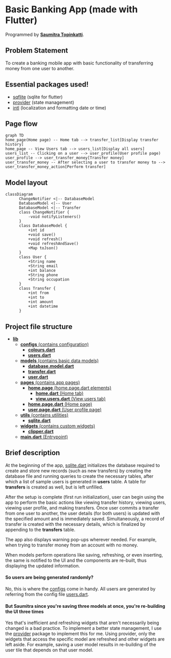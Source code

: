 # Basic Banking App (made with Flutter)  

Programmed by [**Saumitra Topinkatti**](https://www.linkedin.com/in/saumitra-topinkatti-45a577208/).

## Problem Statement  

To create a banking mobile app with basic functionality of transferring money from one user to another.  

## Essential packages used!  

- [sqflite](https://pub.dev/packages/sqflite) (sqlite for flutter)
- [provider](https://pub.dev/packages/provider) (state management)
- [intl](https://pub.dev/packages/intl) (localization and formatting date or time)

## Page flow  

```mermaid
graph TD
home_page(Home page) -- Home tab --> transfer_list[Display transfer history]
home_page -- View Users tab --> users_list[Display all users]
users_list -- Clicking on a user --> user_profile(User profile page)
user_profile --> user_transfer_money[Transfer money]
user_transfer_money -- After selecting a user to transfer money to --> user_transfer_money_action[Perform transfer]
```   

## Model layout   

```mermaid
classDiagram
	  ChangeNotifier <|-- DatabaseModel
      DatabaseModel <|-- User
      DatabaseModel <|-- Transfer
      class ChangeNotifier {
		  -void notifyListeners()
	  }
	  class DatabaseModel {
		  +int id
	      +void save()
	      +void refresh()
	      +void refreshAndSave()
	      +Map toJson()
	  }
      class User {
          +String name
	      +String email
	      +int balance
	      +String phone
	      +String occupation
      }
      class Transfer {
		  +int from
		  +int to
		  +int amount
		  +int datetime
      }
```   

## Project file structure

- [**lib**](https://github.com/SBTopZZZ-LG/flutter-banking_app/tree/main/lib)
  - [**configs** (contains configuration)](https://github.com/SBTopZZZ-LG/flutter-banking_app/tree/main/lib/configs)
    - [**colours.dart**](https://github.com/SBTopZZZ-LG/flutter-banking_app/tree/main/lib/configs/colours.dart)
    - [**users.dart**](https://github.com/SBTopZZZ-LG/flutter-banking_app/tree/main/lib/configs/users.dart)
  - [**models** (contains basic data models)](https://github.com/SBTopZZZ-LG/flutter-banking_app/tree/main/lib/models)
    - [**database.model.dart**](https://github.com/SBTopZZZ-LG/flutter-banking_app/tree/main/lib/models/database.model.dart)
    - [**transfer.dart**](https://github.com/SBTopZZZ-LG/flutter-banking_app/tree/main/lib/models/transfer.dart)
    - [**user.dart**](https://github.com/SBTopZZZ-LG/flutter-banking_app/tree/main/lib/models/user.dart)
  - [**pages** (contains app pages)](https://github.com/SBTopZZZ-LG/flutter-banking_app/tree/main/lib/pages)
    - [**home.page** (home.page.dart elements)](https://github.com/SBTopZZZ-LG/flutter-banking_app/tree/main/lib/pages/home.page)
      - [**home.dart** (Home tab)](https://github.com/SBTopZZZ-LG/flutter-banking_app/tree/main/lib/pages/home.page/home.dart)
      - [**view.users.dart** (View users tab)](https://github.com/SBTopZZZ-LG/flutter-banking_app/tree/main/lib/pages/home.page/view.users.dart)
    - [**home.page.dart** (Home page)](https://github.com/SBTopZZZ-LG/flutter-banking_app/tree/main/lib/pages/home.page.dart)
    - [**user.page.dart** (User profile page)](https://github.com/SBTopZZZ-LG/flutter-banking_app/tree/main/lib/pages/user.page.dart)
  - [**utils** (contains utilities)](https://github.com/SBTopZZZ-LG/flutter-banking_app/tree/main/lib/utils)
    - [**sqlite.dart**](https://github.com/SBTopZZZ-LG/flutter-banking_app/tree/main/lib/utils/sqlite.dart)
  - [**widgets** (contains custom widgets)](https://github.com/SBTopZZZ-LG/flutter-banking_app/tree/main/lib/widgets)
    - [**clipper.dart**](https://github.com/SBTopZZZ-LG/flutter-banking_app/tree/main/lib/widgets/clipper.dart)
  - [**main.dart** (Entrypoint)](https://github.com/SBTopZZZ-LG/flutter-banking_app/tree/main/lib/main.dart)   

## Brief description  

At the beginning of the app, [sqlite.dart](https://github.com/SBTopZZZ-LG/flutter-banking_app/tree/main/lib/utils/sqlite.dart) initializes the database required to create and store new records (such as new transfers) by creating the database file and running queries to create the necessary tables, after which a list of sample users is generated in **users** table. A table for **transfers** is created as well, but is left unfilled.  

After the setup is complete (first run initialization), user can begin using the app to perform the basic actions like viewing transfer history, viewing users, viewing user profile, and making transfers. Once user commits a transfer from one user to another, the user details (for both users) is updated with the specified amount and is immediately saved. Simultaneously, a record of transfer is created with the necessary details, which is finalized by appending to the **transfers** table.  

The app also displays warning pop-ups wherever needed. For example, when trying to transfer money from an account with no money.

When models perform operations like saving, refreshing, or even inserting, the same is notified to the UI and the components are re-built, thus displaying the updated information.

#### So users are being generated randomly?

No, this is where the [configs](https://github.com/SBTopZZZ-LG/flutter-banking_app/tree/main/lib/configs) come in handy. All users are generated by referring from the config file [users.dart](https://github.com/SBTopZZZ-LG/flutter-banking_app/tree/main/lib/configs/users.dart).

#### But Saumitra since you're saving three models at once, you're re-building the UI three times  

Yes that's inefficient and refreshing widgets that aren't necessarily being changed is a bad practice. To implement a better state management, I use the [provider](https://pub.dev/packages/provider) package to implement this for me. Using provider, only the widgets that access the specific model are refreshed and other widgets are left aside. For example, saving a user model results in re-building of the user tile that depends on that user model.
